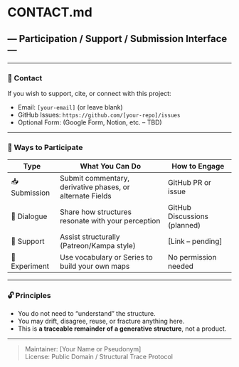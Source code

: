 # CONTACT.md  
## — Participation / Support / Submission Interface —  

---

### 📩 Contact  
If you wish to support, cite, or connect with this project:  

- Email: `[your-email]` (or leave blank)  
- GitHub Issues: `https://github.com/[your-repo]/issues`  
- Optional Form: (Google Form, Notion, etc. – TBD)  

---

### 🧭 Ways to Participate

| Type | What You Can Do | How to Engage |
|------|------------------|---------------|
| 📥 Submission | Submit commentary, derivative phases, or alternate Fields | GitHub PR or issue |
| 💬 Dialogue | Share how structures resonate with your perception | GitHub Discussions (planned) |
| 🤝 Support | Assist structurally (Patreon/Kampa style) | [Link – pending] |
| 🧪 Experiment | Use vocabulary or Series to build your own maps | No permission needed |

---

### 🔓 Principles

- You do not need to “understand” the structure.  
- You may drift, disagree, reuse, or fracture anything here.  
- This is **a traceable remainder of a generative structure**, not a product.

---

> Maintainer: [Your Name or Pseudonym]  
> License: Public Domain / Structural Trace Protocol
